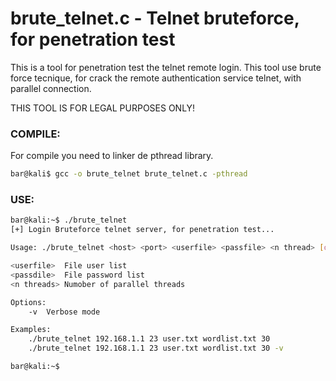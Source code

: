 # brute_telnet.c - Telnet bruteforce, for penetration test

This is a tool for penetration test the telnet remote login. This tool use brute force tecnique, for crack the remote authentication service telnet, with parallel connection.

THIS TOOL IS FOR LEGAL PURPOSES ONLY!




### COMPILE:

For compile you need to linker de pthread library.
```sh
bar@kali$ gcc -o brute_telnet brute_telnet.c -pthread
```



### USE:

```sh
bar@kali:~$ ./brute_telnet
[+] Login Bruteforce telnet server, for penetration test...

Usage: ./brute_telnet <host> <port> <userfile> <passfile> <n thread> [options]

<userfile>	File user list
<passdile>	File password list
<n threads>	Numober of parallel threads

Options:
	-v	Verbose mode

Examples:
	./brute_telnet 192.168.1.1 23 user.txt wordlist.txt 30
	./brute_telnet 192.168.1.1 23 user.txt wordlist.txt 30 -v

bar@kali:~$
```
